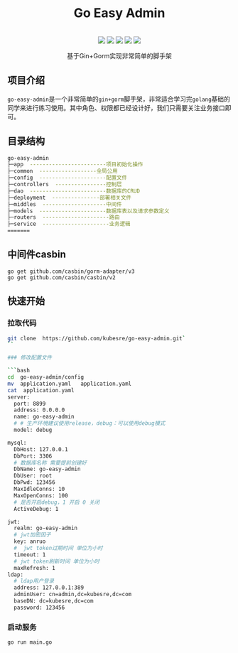 
<div align="center">
<h1>Go Easy Admin</h1>
</div><br>
<div align=center>
<img src="https://img.shields.io/badge/golang-1.17-blue"/>
<img src="https://img.shields.io/badge/gin-1.9.0-lightBlue"/>
<img src="https://img.shields.io/badge/casbin-2.37.4-brightgreen"/>
<img src="https://img.shields.io/badge/viper-1.16.0-green"/>
<img src="https://img.shields.io/badge/gorm-1.25.2-red"/>

<p>基于Gin+Gorm实现非常简单的脚手架</p>
</div>

## 项目介绍

`go-easy-admin`是一个非常简单的`gin+gorm`脚手架，非常适合学习完`golang`基础的同学来进行练习使用。其中角色、权限都已经设计好，我们只需要关注业务接口即可。

## 目录结构

```bash
go-easy-admin
├─app  ------------------------项目初始化操作
├─common  ------------------全局公用
├─config  ---------------------配置文件
├─controllers  ----------------控制层
├─dao  ------------------------数据库的CRUD
├─deployment  ---------------部署相关文件
├─middles  --------------------中间件
├─models  ---------------------数据库表以及请求参数定义
├─routers  ---------------------路由
├─service  ---------------------业务逻辑
=======
```

## 中间件casbin
```shell
go get github.com/casbin/gorm-adapter/v3
go get github.com/casbin/casbin/v2
```

## 快速开始

### 拉取代码

```bash
git clone  https://github.com/kubesre/go-easy-admin.git`
``

### 修改配置文件

```bash
cd  go-easy-admin/config
mv  application.yaml   application.yaml
cat  application.yaml
server:
  port: 8899
  address: 0.0.0.0
  name: go-easy-admin
  # # 生产环境建议使用release，debug：可以使用debug模式
  model: debug

mysql:
  DbHost: 127.0.0.1
  DbPort: 3306
  # 数据库名称 需要提前创建好
  DbName: go-easy-admin
  DbUser: root
  DbPwd: 123456
  MaxIdleConns: 10
  MaxOpenConns: 100
  # 是否开启debug，1 开启 0 关闭
  ActiveDebug: 1

jwt:
  realm: go-easy-admin
  # jwt加密因子
  key: anruo
  #  jwt token过期时间 单位为小时
  timeout: 1
  # jwt token刷新时间 单位为小时
  maxRefresh: 1
ldap:
  # ldap用户登录
  address: 127.0.0.1:389
  adminUser: cn=admin,dc=kubesre,dc=com
  baseDN: dc=kubesre,dc=com
  password: 123456
```

### 启动服务

```bash
go run main.go
```
